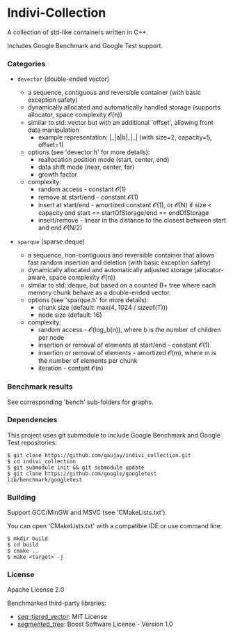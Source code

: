 # Indivi-Collection

A collection of std-like containers written in C++.

Includes Google Benchmark and Google Test support.

### Categories

- `devector` (double-ended vector)
	- a sequence, contiguous and reversible container (with basic exception safety)
	- dynamically allocated and automatically handled storage (supports allocator, space complexity 𝓞(n))
	- similar to std::vector but with an additional 'offset', allowing front data manipulation
		- example representation:  |\_|a|b|\_|\_|  (with size=2, capacity=5, offset=1)
	- options (see 'devector.h' for more details):
		- reallocation position mode (start, center, end)
		- data shift mode (near, center, far)
		- growth factor
	- complexity:
		- random access - constant 𝓞(1)
		- remove at start/end - constant 𝓞(1)
		- insert at start/end - amortized constant 𝓞(1), or 𝓞(N) if size < capacity and start == startOfStorage/end == endOfStorage
		- insert/remove - linear in the distance to the closest between start and end 𝓞(N/2)

- `sparque` (sparse deque)
	- a sequence, non-contiguous and reversible container that allows fast random insertion and deletion (with basic exception safety)
	- dynamically allocated and automatically adjusted storage (allocator-aware, space complexity 𝓞(n))
	- similar to std::deque, but based on a counted B+ tree where each memory chunk behave as a double-ended vector.
	- options (see 'sparque.h' for more details):
		- chunk size (default: max(4, 1024 / sizeof(T)))
		- node size (default: 16)
	- complexity:
		- random access - 𝓞(log_b(n)), where b is the number of children per node
		- insertion or removal of elements at start/end - constant 𝓞(1)
		- insertion or removal of elements - amortized 𝓞(m), where m is the number of elements per chunk
		- iteration - contant 𝓞(n)

### Benchmark results

See corresponding 'bench' sub-folders for graphs.

### Dependencies

This project uses git submodule to include Google Benchmark and Google Test repositories:

    $ git clone https://github.com/gaujay/indivi_collection.git
    $ cd indivi_collection
    $ git submodule init && git submodule update
    $ git clone https://github.com/google/googletest lib/benchmark/googletest

### Building

Support GCC/MinGW and MSVC (see 'CMakeLists.txt').

You can open 'CMakeLists.txt' with a compatible IDE or use command line:

    $ mkdir build
    $ cd build
    $ cmake ..
    $ make <target> -j

### License

Apache License 2.0

Benchmarked third-party libraries:
- [seq::tiered_vector](https://github.com/Thermadiag/seq): MIT License
- [segmented_tree](https://github.com/det/segmented_tree): Boost Software License - Version 1.0
